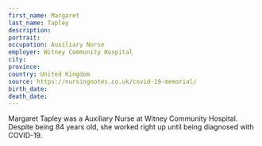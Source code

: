 ```yaml
---
first_name: Margaret
last_name: Tapley
description: 
portrait: 
occupation: Auxiliary Nurse
employer: Witney Community Hospital
city: 
province: 
country: United Kingdom
source: https://nursingnotes.co.uk/covid-19-memorial/
birth_date: 
death_date: 
---
```


Margaret Tapley was a Auxiliary Nurse at Witney Community Hospital. Despite being 84 years old, she worked right up until being diagnosed with COVID-19. 

